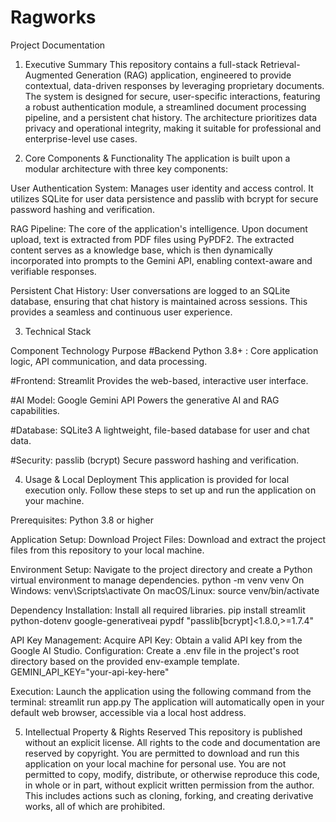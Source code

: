 # Ragworks

Project Documentation

1. Executive Summary
 This repository contains a full-stack Retrieval-Augmented Generation (RAG) application, engineered to provide contextual, data-driven responses by leveraging proprietary documents. The system is designed for secure, user-specific interactions, featuring a robust authentication module, a streamlined document processing pipeline, and a persistent chat history. The architecture prioritizes data privacy and operational integrity, making it suitable for professional and enterprise-level use cases.

2. Core Components & Functionality
 The application is built upon a modular architecture with three key components:
 
 User Authentication System: Manages user identity and access control. It utilizes SQLite for user data persistence and passlib with bcrypt for secure password hashing and verification.
 
 RAG Pipeline: The core of the application's intelligence. Upon document upload, text is extracted from PDF files using PyPDF2. The extracted content serves as a knowledge base, which is then dynamically incorporated into prompts to the Gemini API, enabling context-aware and verifiable responses.
 
 Persistent Chat History: User conversations are logged to an SQLite database, ensuring that chat history is maintained across sessions. This provides a seamless and continuous user experience.

3. Technical Stack

 Component	Technology	Purpose
 #Backend	Python 3.8+ :
 Core application logic, API communication, and data processing.
 
 #Frontend:
 Streamlit	Provides the web-based, interactive user interface.
 
 #AI Model:
 Google Gemini API	Powers the generative AI and RAG capabilities.
 
 #Database:
 SQLite3	A lightweight, file-based database for user and chat data.
 
 #Security:
 passlib (bcrypt)	Secure password hashing and verification.

4. Usage & Local Deployment
 This application is provided for local execution only. Follow these steps to set up and run the application on your machine.
 
 Prerequisites:
 Python 3.8 or higher
 
 Application Setup:
 Download Project Files: Download and extract the project files from this repository to your local machine.
 
 Environment Setup: Navigate to the project directory and create a Python virtual environment to manage dependencies.
 python -m venv venv
  On Windows: venv\Scripts\activate
  On macOS/Linux: source venv/bin/activate
 
 Dependency Installation: Install all required libraries.
 pip install streamlit python-dotenv google-generativeai pypdf "passlib[bcrypt]<1.8.0,>=1.7.4"
 
 API Key Management:
 Acquire API Key: Obtain a valid API key from the Google AI Studio.
 Configuration: Create a .env file in the project's root directory based on the provided env-example template.
 GEMINI_API_KEY="your-api-key-here"
 
 Execution:
 Launch the application using the following command from the terminal:
 streamlit run app.py
 The application will automatically open in your default web browser, accessible via a local host address.

5. Intellectual Property & Rights Reserved
 This repository is published without an explicit license. All rights to the code and documentation are reserved by copyright.
 You are permitted to download and run this application on your local machine for personal use.
 You are not permitted to copy, modify, distribute, or otherwise reproduce this code, in whole or in part, without explicit written permission from the author.
 This includes actions such as cloning, forking, and creating derivative works, all of which are prohibited.
 
